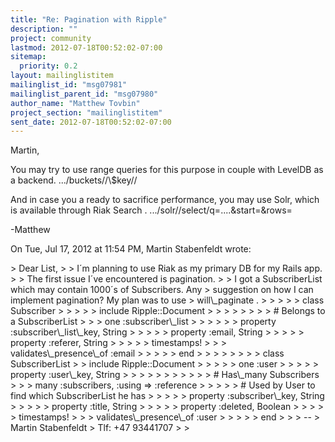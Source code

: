 ```yaml
---
title: "Re: Pagination with Ripple"
description: ""
project: community
lastmod: 2012-07-18T00:52:02-07:00
sitemap:
  priority: 0.2
layout: mailinglistitem
mailinglist_id: "msg07981"
mailinglist_parent_id: "msg07980"
author_name: "Matthew Tovbin"
project_section: "mailinglistitem"
sent_date: 2012-07-18T00:52:02-07:00
---
```



Martin,

You may try to use range
queries
for
this purpose in couple with LevelDB as a backend.
.../buckets//\\$key//

And in case you a ready to sacrifice performance, you may use Solr, which is
available through Riak Search
.
.../solr//select/q=....&start=&rows=


-Matthew

On Tue, Jul 17, 2012 at 11:54 PM, Martin Stabenfeldt  wrote:

&gt; Dear List,
&gt;
&gt; I´m planning to use Riak as my primary DB for my Rails app.
&gt;
&gt; The first issue I´ve encountered is pagination.
&gt;
&gt; I got a SubscriberList which may contain 1000´s of Subscribers. Any
&gt; suggestion on how I can implement pagination? My plan was to use
&gt; will\\_paginate .
&gt;
&gt;
&gt;
&gt;
&gt; class Subscriber
&gt;
&gt;
&gt;
&gt;
&gt; include Ripple::Document
&gt;
&gt;
&gt;
&gt;
&gt;
&gt;
&gt;
&gt; # Belongs to a SubscriberList
&gt;
&gt;
&gt; one :subscriber\\_list
&gt;
&gt;
&gt;
&gt;
&gt;
&gt; property :subscriber\\_list\\_key, String
&gt;
&gt;
&gt;
&gt;
&gt; property :email, String
&gt;
&gt;
&gt;
&gt;
&gt; property :referer, String
&gt;
&gt;
&gt;
&gt;
&gt; timestamps!
&gt;
&gt;
&gt; validates\\_presence\\_of :email
&gt;
&gt;
&gt;
&gt;
&gt; end
&gt;
&gt;
&gt;
&gt;
&gt;
&gt;
&gt;
&gt; class SubscriberList
&gt;
&gt; include Ripple::Document
&gt;
&gt;
&gt;
&gt;
&gt; one :user
&gt;
&gt;
&gt;
&gt;
&gt; property :user\\_key, String
&gt;
&gt;
&gt;
&gt;
&gt;
&gt;
&gt;
&gt;
&gt;
&gt;
&gt; # Has\\_many Subscribers
&gt;
&gt;
&gt; many :subscribers, :using =&gt; :reference
&gt;
&gt;
&gt;
&gt;
&gt; # Used by User to find which SubscriberList he has
&gt;
&gt;
&gt;
&gt;
&gt; property :subscriber\\_key, String
&gt;
&gt;
&gt;
&gt;
&gt; property :title, String
&gt;
&gt;
&gt;
&gt;
&gt; property :deleted, Boolean
&gt;
&gt;
&gt;
&gt;
&gt; timestamps!
&gt;
&gt;
&gt; validates\\_presence\\_of :user
&gt;
&gt;
&gt;
&gt;
&gt; end
&gt;
&gt;
&gt; --
&gt; Martin Stabenfeldt
&gt; Tlf: +47 93441707
&gt;
&gt;


